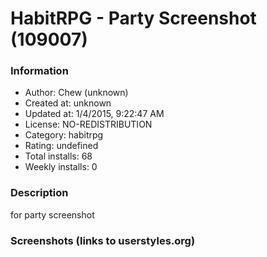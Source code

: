 # HabitRPG - Party Screenshot (109007)

### Information
- Author: Chew (unknown)
- Created at: unknown
- Updated at: 1/4/2015, 9:22:47 AM
- License: NO-REDISTRIBUTION
- Category: habitrpg
- Rating: undefined
- Total installs: 68
- Weekly installs: 0


### Description
for party screenshot


### Screenshots (links to userstyles.org)




